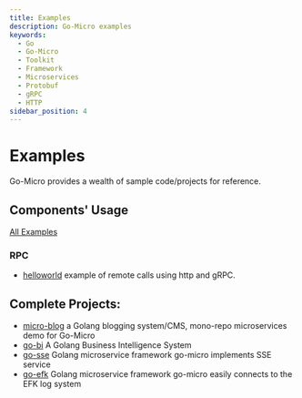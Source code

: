 ```yaml
---
title: Examples
description: Go-Micro examples
keywords:
  - Go
  - Go-Micro
  - Toolkit
  - Framework
  - Microservices
  - Protobuf
  - gRPC
  - HTTP
sidebar_position: 4
---
```


# Examples
Go-Micro provides a wealth of sample code/projects for reference.

## Components' Usage
[All Examples](https://github.com/devexps/go-examples)

### RPC
- [helloworld](https://github.com/devexps/go-examples/tree/main/helloworld) example of remote calls using http and gRPC.

## Complete Projects:
- [micro-blog](https://github.com/devexps/go-examples/tree/main/micro-blog) a Golang blogging system/CMS, mono-repo microservices demo for Go-Micro
- [go-bi](https://github.com/devexps/go-bi) A Golang Business Intelligence System
- [go-sse](https://github.com/devexps/go-sse) Golang microservice framework go-micro implements SSE service
- [go-efk](https://github.com/devexps/go-efk) Golang microservice framework go-micro easily connects to the EFK log system